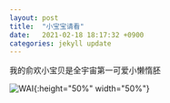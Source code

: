 ```yaml
---
layout: post
title:  "小宝宝请看"
date:   2021-02-18 18:17:32 +0900
categories: jekyll update
---
```

我的俞欢小宝贝是全宇宙第一可爱小懒惰胚

![WAI](https://camo.githubusercontent.com/84fe63794806697d7192d8034b2c84394e6fcf3d7deba3aa587004d576d9ac4c/687474703a2f2f7777312e73696e61696d672e636e2f6c617267652f303037594d776f71677931676e72757177626a72396a3331666b326a6b6538312e6a7067){:height="50%" width="50%"}